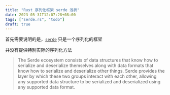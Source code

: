 ```yaml
---
title: "Rust 序列化框架 serde 浅析"
date: 2023-05-31T12:07:28+08:00
tags: ["serde.rs", "todo"]
draft: true
---
```


首先需要说明的是，[`serde`](https://github.com/serde-rs/serde) 只是一个序列化的框架

并没有提供特别实际的序列化方法

> The Serde ecosystem consists of data structures that know how to serialize and
> deserialize themselves along with data formats that know how to serialize and
> deserialize other things. Serde provides the layer by which these two groups
> interact with each other, allowing any supported data structure to be serialized
> and deserialized using any supported data format.

<!--more-->


